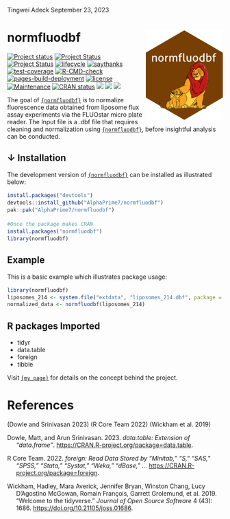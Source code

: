Tingwei Adeck
September 23, 2023

<!-- README.md is generated from README.Rmd. Please edit that file -->

# normfluodbf <img src="man/figures/logo.png" align="right" width="180"/>

[![Project
status](https://www.repostatus.org/badges/latest/concept.svg)](https://github.com/AlphaPrime7/normfluodbf/commits)
[![Project
Status](https://www.repostatus.org/badges/latest/active.svg)](https://github.com/AlphaPrime7/normfluodbf/commits)
[![Project
Status](https://www.repostatus.org/badges/latest/wip.svg)](https://github.com/AlphaPrime7/normfluodbf/commits)
[![lifecycle](https://img.shields.io/badge/lifecycle-maturing-blue.svg)](https://lifecycle.r-lib.org/articles/stages.html)
[![saythanks](https://img.shields.io/badge/say-thanks-ff69b4.svg)](https://github.com/AlphaPrime7/normfluodbf)
[![test-coverage](https://github.com/AlphaPrime7/normfluodbf/actions/workflows/test-coverage.yaml/badge.svg)](https://github.com/AlphaPrime7/normfluodbf/actions/workflows/test-coverage.yaml)
[![R-CMD-check](https://github.com/AlphaPrime7/normfluodbf/actions/workflows/R-CMD-check.yaml/badge.svg)](https://github.com/AlphaPrime7/normfluodbf/actions/workflows/R-CMD-check.yaml)
[![pages-build-deployment](https://github.com/AlphaPrime7/normfluodbf/actions/workflows/pages/pages-build-deployment/badge.svg)](https://github.com/AlphaPrime7/normfluodbf/actions/workflows/pages/pages-build-deployment)
[![license](https://img.shields.io/badge/MIT-License?label=license)](https://mit-license.org/)
[![Maintenance](https://img.shields.io/badge/Maintained%3F-yes-green.svg)](https://github.com/AlphaPrime7/normfluodbf/graphs/commit-activity)
[![CRAN
status](https://www.r-pkg.org/badges/version/normfluodbf)](https://CRAN.R-project.org/package=normfluodbf)
[![](http://cranlogs.r-pkg.org/badges/grand-total/normfluodbf?color=yellow)](https://cran.r-project.org/package=normfluodbf)
[![](http://cranlogs.r-pkg.org/badges/last-month/normfluodbf?color=green)](https://cran.r-project.org/package=normfluodbf)
[![](http://cranlogs.r-pkg.org/badges/last-week/normfluodbf?color=yellow)](https://cran.r-project.org/package=normfluodbf)

The goal of
[`{normfluodbf}`](https://github.com/AlphaPrime7/normfluodbf) is to
normalize fluorescence data obtained from liposome flux assay
experiments via the FLUOstar micro plate reader. The Input file is a
.dbf file that requires cleaning and normalization using
[`{normfluodbf}`](https://github.com/AlphaPrime7/normfluodbf), before
insightful analysis can be conducted.

## ↓ Installation

The development version of
[`{normfluodbf}`](https://github.com/AlphaPrime7/normfluodbf) can be
installed as illustrated below:

``` r
install.packages("devtools")
devtools::install_github("AlphaPrime7/normfluodbf")
pak::pak("AlphaPrime7/normfluodbf")

#Once the package makes CRAN
install.packages("normfluodbf")
library(normfluodbf)
```

## Example

This is a basic example which illustrates package usage:

``` r
library(normfluodbf)
liposomes_214 <- system.file("extdata", "liposomes_214.dbf", package = "normfluodbf")
normalized_data <- normfluodbf(liposomes_214)
```

## R packages Imported

- tidyr
- data.table
- foreign
- tibble

Visit
[`{my page}`](https://alphaprime7.github.io/normfluodbf/articles/normfluodbf.html)
for details on the concept behind the project.

# References

(Dowle and Srinivasan 2023) (R Core Team 2022) (Wickham et al. 2019)

<div id="refs" class="references csl-bib-body hanging-indent">

<div id="ref-datatable" class="csl-entry">

Dowle, Matt, and Arun Srinivasan. 2023.
*<span class="nocase">data.table</span>: Extension of
“<span class="nocase">data.frame</span>”*.
<https://CRAN.R-project.org/package=data.table>.

</div>

<div id="ref-foreign" class="csl-entry">

R Core Team. 2022. *<span class="nocase">foreign</span>: Read Data
Stored by “Minitab,” “S,” “SAS,” “SPSS,” “Stata,” “Systat,” “Weka,”
“<span class="nocase">dBase</span>,” ...*
<https://CRAN.R-project.org/package=foreign>.

</div>

<div id="ref-tidyverse" class="csl-entry">

Wickham, Hadley, Mara Averick, Jennifer Bryan, Winston Chang, Lucy
D’Agostino McGowan, Romain François, Garrett Grolemund, et al. 2019.
“Welcome to the <span class="nocase">tidyverse</span>.” *Journal of Open
Source Software* 4 (43): 1686. <https://doi.org/10.21105/joss.01686>.

</div>

</div>
